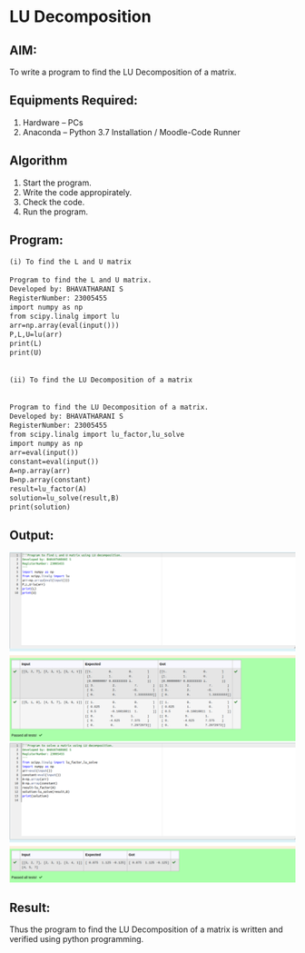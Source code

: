 # LU Decomposition 

## AIM:
To write a program to find the LU Decomposition of a matrix.

## Equipments Required:
1. Hardware – PCs
2. Anaconda – Python 3.7 Installation / Moodle-Code Runner

## Algorithm
1. Start the program.
2. Write the code appropirately.
3. Check the code.
4. Run the program.

## Program:
```
(i) To find the L and U matrix

Program to find the L and U matrix.
Developed by: BHAVATHARANI S
RegisterNumber: 23005455
import numpy as np
from scipy.linalg import lu
arr=np.array(eval(input()))
P,L,U=lu(arr)
print(L)
print(U)


(ii) To find the LU Decomposition of a matrix


Program to find the LU Decomposition of a matrix.
Developed by: BHAVATHARANI S
RegisterNumber: 23005455
from scipy.linalg import lu_factor,lu_solve
import numpy as np
arr=eval(input())
constant=eval(input())
A=np.array(arr)
B=np.array(constant)
result=lu_factor(A)
solution=lu_solve(result,B)
print(solution)
```


## Output:
![output](./ludecomposition1.png)
![output](./ludecomposition2.png)

## Result:
Thus the program to find the LU Decomposition of a matrix is written and verified using python programming.

